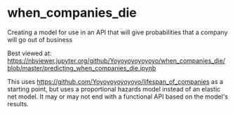 # when_companies_die
Creating a model for use in an API that will give probabilities that a company will go out of business

Best viewed at: https://nbviewer.jupyter.org/github/Yoyoyoyoyoyoyo/when_companies_die/blob/master/predicting_when_companies_die.ipynb

This uses https://github.com/Yoyoyoyoyoyoyo/lifespan_of_companies as a starting point, but uses a proportional hazards model instead of an elastic net model. It may or may not end with a functional API based on the model's results.
